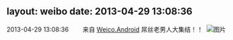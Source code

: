 layout: weibo
date: 2013-04-29 13:08:36
---
<meta name="referrer" content="no-referrer" />

2013-04-29 13:08:36  &nbsp;&nbsp;&nbsp;&nbsp;&nbsp;&nbsp; 来自 <a href="http://app.weibo.com/t/feed/l4RWD" rel="nofollow">Weico.Android</a>
屌丝老男人大集结！！ ​​​
![图片](https://ww2.sinaimg.cn/large/6d2a6003jw1e46eltukeoj213m0pi0wp.jpg)
